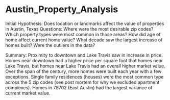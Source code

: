# Austin_Property_Analysis
Initial Hypothesis: Does location or landmarks affect the value of properties in Austin, Texas
Questions:
Where were the most desirable zip codes?
Which property types were most common in those areas?
How did age of home affect current home value?
What decade saw the largest increase of homes built? 
Were the outliers in the data?

Summary: 
Proximity to downtown and Lake Travis saw in increase in price. Homes near downtown had a higher price per square foot that homes
near Lake Travis, but homes near Lake Travis had an overall higher market value. 
Over the span of the century, more homes were built each year with a few exceptions. 
Single family residences (houses) were the most common type across the 5 zip codes (see post mortem for why we excluded apartment complexes). 
Homes in 78702 (East Austin) had the largest variance of current market value.

